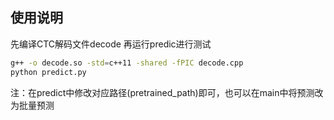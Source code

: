 ## 使用说明

先编译CTC解码文件decode
再运行predic进行测试
```bash
g++ -o decode.so -std=c++11 -shared -fPIC decode.cpp
python predict.py
```
注：在predict中修改对应路径(pretrained_path)即可，也可以在main中将预测改为批量预测